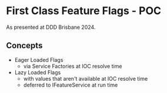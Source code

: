 # First Class Feature Flags - POC

As presented at DDD Brisbane 2024.

## Concepts

- Eager Loaded Flags
  - via Service Factories at IOC resolve time
- Lazy Loaded Flags
  - with values that aren't available at IOC resolve time
  - deferred to IFeatureService at run time